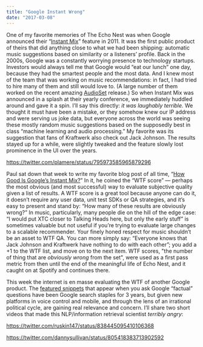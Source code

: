 ```yaml
---
title: "Google Instant Wrong"
date: "2017-03-08"
---
```


One of my favorite memories of The Echo Nest was when Google announced their “[Instant Mix](https://support.google.com/googleplay/answer/1186958?hl=en)” feature in 2011. It was the first public product of theirs that did anything close to what we had been shipping: automatic music suggestions based on similarity or a listeners’ profile. Back in the 2000s, Google was a constantly worrying presence to technology startups. Investors would always tell me that Google would “eat our lunch” one day, because they had the smartest people and the most data. And I knew most of the team that was working on music recommendations: in fact, I had tried to hire many of them and still would love to. (A large number of them worked on the recent amazing [AudioSet](https://research.google.com/audioset/) release.) So when Instant Mix was announced in a splash at their yearly conference, we immediately huddled around and gave it a spin. I’ll say this directly: _it was laughably terrible._ We thought it must have been a mistake, or they somehow knew our IP address and were serving us joke data, but everyone across the world was seeing these mostly random music suggestions based on the supposedly best in class “machine learning and audio processing.” My favorite was its suggestion that fans of Kraftwerk also check out Jack Johnson. The results stayed up for a while, were slightly tweaked and the feature slowly lost prominence in the UI over the years. 

https://twitter.com/plamere/status/795973585965879296

Paul sat down that week to write my favorite blog post of all time, “[How Good Is Google’s Instant Mix?](https://musicmachinery.com/2011/05/14/how-good-is-googles-instant-mix/)” In it, he coined the “WTF score” — perhaps the most obvious (and most successful) way to evaluate subjective quality given a list of results. A WTF score is a great tool because anyone can do it, it doesn’t require any user data, unit test SDKs or QA strategies, and it’s easy to present and stand by: “How many of these results are obviously wrong?” In music, particularly, many people die on the hill of the edge case: “I would put XTC closer to Talking Heads here, but only the early stuff” is sometimes valuable but not useful if you’re trying to evaluate large changes to a scalable recommender. Your finely honed respect for music shouldn’t be an asset to WTF QA. You can more simply say: “Everyone knows that Jack Johnson and Kraftwerk have nothing to do with each other”; you add a +1 to the WTF list, and move on to the next item. WTF scores, "the number of thing that are _obviously wrong_ from the set", were used as a first pass metric from then until the end of the meaningful life of Echo Nest, and it caught on at Spotify and continues there. 

This week the internet is en masse evaluating the WTF of another Google product. The [featured snippets](https://theoutline.com/post/1192/google-s-featured-snippets-are-worse-than-fake-news) that appear when you ask Google “factual” questions have been Google search staples for 3 years, but given new platforms in voice control and mobile, and through the lens of an irrational political cycle, are gaining real relevance and concern. I’ll share two short videos that made this NLP/information retrieval scientist _terribly angry_:

https://twitter.com/ruskin147/status/838445095410106368

https://twitter.com/dannysullivan/status/805418383713902592
